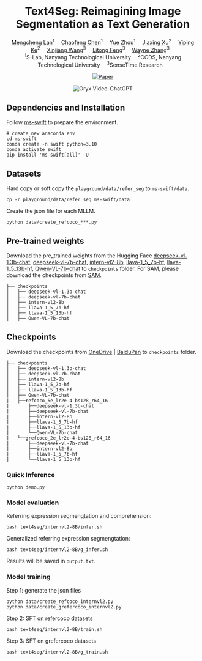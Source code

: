 <div align="center">
<h1>Text4Seg: Reimagining Image Segmentation as Text Generation</h1>

<div>
    <a href='https://mc-lan.github.io/' target='_blank'>Mengcheng Lan</a><sup>1</sup>&emsp;
    <a href='https://chaofengc.github.io/' target='_blank'>Chaofeng Chen</a><sup>1</sup>&emsp;
    <a href='https://zytx121.github.io/' target='_blank'>Yue Zhou</a><sup>1</sup>&emsp;   
    <a href='https://angusmonroe.cn/' target='_blank'>Jiaxing Xu</a><sup>2</sup>&emsp;
    <a href='https://keyiping.wixsite.com/index' target='_blank'>Yiping Ke</a><sup>2</sup>&emsp;
    <a href='https://scholar.google.com.hk/citations?user=q4lnWaoAAAAJ&hl=en&inst=8669986779262753491&oi=ao' target='_blank'>Xinjiang Wang</a><sup>3</sup>&emsp;
    <a href='https://scholar.google.com.hk/citations?user=PnNAAasAAAAJ&hl=en' target='_blank'>Litong Feng</a><sup>3</sup>&emsp;
    <a href='https://www.statfe.com/' target='_blank'>Wayne Zhang</a><sup>3</sup>&emsp;
</div>
<div>
    <sup>1</sup>S-Lab, Nanyang Technological University&emsp; 
    <sup>2</sup>CCDS, Nanyang Technological University&emsp; 
    <sup>3</sup>SenseTime Research&emsp;
</div>

[![Paper](https://img.shields.io/badge/arXiv-Paper-<COLOR>.svg)](http://arxiv.org/abs/2410.09855)

</div>

<p align="center">
    <img src="https://i.imgur.com/waxVImv.png" alt="Oryx Video-ChatGPT">
</p>


## Dependencies and Installation
Follow [ms-swift](https://github.com/modelscope/ms-swift?tab=readme-ov-file#%EF%B8%8F-installation) to prepare the environment.
```
# create new anaconda env
cd ms-swift
conda create -n swift python=3.10
conda activate swift
pip install 'ms-swift[all]' -U
```

## Datasets
Hard copy or soft copy the `playground/data/refer_seg` to `ms-swift/data`.
```
cp -r playground/data/refer_seg ms-swift/data
```
Create the json file for each MLLM.
```
python data/create_refcoco_***.py
```

## Pre-trained weights
Download the pre_trained weights from the Hugging Face [deepseek-vl-1.3b-chat](https://huggingface.co/deepseek-ai/deepseek-vl-1.3b-chat), [deepseek-vl-7b-chat](https://huggingface.co/deepseek-ai/deepseek-vl-7b-chat), [intern-vl2-8b](https://huggingface.co/OpenGVLab/InternVL2-8B), [llava-1_5_7b-hf](https://huggingface.co/llava-hf/llava-1.5-7b-hf), [llava-1_5_13b-hf](https://huggingface.co/llava-hf/llava-1.5-13b-hf), [Qwen-VL-7b-chat](https://huggingface.co/Qwen/Qwen-VL-Chat) to `checkpoints` folder.
For SAM, please download the checkpoints from [SAM](https://github.com/facebookresearch/segment-anything#model-checkpoints).
```
├── checkpoints
│   ├── deepseek-vl-1.3b-chat
│   ├── deepseek-vl-7b-chat
│   ├── intern-vl2-8b
│   ├── llava-1_5_7b-hf
│   ├── llava-1_5_13b-hf
│   ├── Qwen-VL-7b-chat
```

## Checkpoints
Download the checkpoints from [OneDrive](https://drive.google.com/drive/folders/1DueMGFkN6p1RvCxym5BpxsOdm2q3tSCl?usp=drive_link) | [BaiduPan](https://pan.baidu.com/s/1rK8L7uHmaE5Vun4yLnnL5g?pwd=2pqh) to `checkpoints` folder.
```
├── checkpoints
│   ├── deepseek-vl-1.3b-chat
│   ├── deepseek-vl-7b-chat
│   ├── intern-vl2-8b
│   ├── llava-1_5_7b-hf
│   ├── llava-1_5_13b-hf
│   ├── Qwen-VL-7b-chat
|   ├──refcoco_5e_lr2e-4-bs128_r64_16
|       ├──deepseek-vl-1.3b-chat
|       ├──deepseek-vl-7b-chat
|       ├──intern-vl2-8b
|       ├──llava-1_5_7b-hf
|       ├──llava-1_5_13b-hf
|       └──Qwen-VL-7b-chat
|   └──grefcoco_2e_lr2e-4-bs128_r64_16
|       ├──deepseek-vl-7b-chat
|       ├──intern-vl2-8b
|       ├──llava-1_5_7b-hf
|       └──llava-1_5_13b-hf
```
### Quick Inference
```
python demo.py
```

### Model evaluation
Referring expression segmengtation and comprehension:
```
bash text4seg/internvl2-8B/infer.sh
```

Generalized referring expression segmengtation:
```
bash text4seg/internvl2-8B/g_infer.sh
```
Results will be saved in `output.txt`.

### Model training

Step 1: generate the json files
```
python data/create_refcoco_internvl2.py
python data/create_grefercoco_internvl2.py
```

Step 2: SFT on refercoco datasets
```
bash text4seg/internvl2-8B/train.sh
```

Step 3: SFT on grefercoco datasets
```
bash text4seg/internvl2-8B/g_train.sh
```